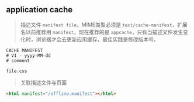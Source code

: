 #

## application cache

> 描述文件 `manifest file`，MIME类型必须是 `text/cache-manifest`，扩展名以前推荐用 `manifest`，现在推荐的是 `appcache`，只有当描述文件发生变化时，浏览器才会去更新应用缓存，最佳实践是修改版本号。
```
CACHE MANIFEST
# V1 - yyyy-MM-dd
# comment

file.css

```

> 关联描述文件与页面
```html
<html manifest="/offline.manifest"></html>
```
